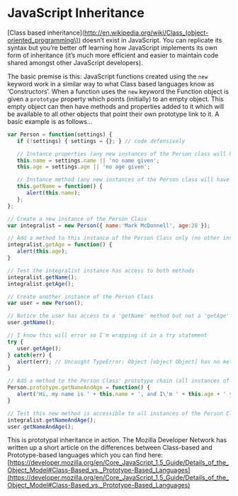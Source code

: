 JavaScript Inheritance
======================

[Class based inheritance](http://en.wikipedia.org/wiki/Class_(object-oriented_programming\)) doesn’t exist in JavaScript. You can replicate its syntax but you’re better off learning how JavaScript implements its own form of inheritance (it’s much more efficient and easier to maintain code shared amongst other JavaScript developers).

The basic premise is this: JavaScript functions created using the `new` keyword work in a similar way to what Class based languages know as ‘Constructors’. When a function uses the `new` keyword the Function object is given a `prototype` property which points (initially) to an empty object. This empty object can then have methods and properties added to it which will be available to all other objects that point their own prototype link to it. A basic example is as follows…

```js
var Person = function(settings) {
   if (!settings) { settings = {}; } // code defensively

   // Instance properties (any new instances of the Person class will have these properties)
   this.name = settings.name || 'no name given';
   this.age = settings.age || 'no age given';

   // Instance method (any new instances of the Person class will have this method)
   this.getName = function() {
      alert(this.name);
   };
};

// Create a new instance of the Person Class
var integralist = new Person({ name:'Mark McDonnell', age:28 });

// Add a method to this instance of the Person Class only (no other instances created will have this method)
integralist.getAge = function() {
   alert(this.age);
}

// Test the integralist instance has access to both methods
integralist.getName();
integralist.getAge();

// Create another instance of the Person Class
var user = new Person();

// Notice the user has access to a 'getName' method but not a 'getAge' method
user.getName();

// I know this will error so I'm wrapping it in a try statement
try {
   user.getAge();
} catch(err) {
   alert(err); // Uncaught TypeError: Object [object Object] has no method 'getAge'
}

// Add a method to the Person Class' prototype chain (all instances of the Person Class will now get this method - even those already defined)
Person.prototype.getNameAndAge = function() {
   alert('Hi, my name is ' + this.name + ', and I\'m ' + this.age + ' years old.');
}

// Test this new method is accessible to all instances of the Person Class
integralist.getNameAndAge();
user.getNameAndAge();
```

This is prototypal inheritance in action. The Mozilla Developer Network has written up a short article on the differences between Class-based and Prototype-based languages which you can find here: [https://developer.mozilla.org/en/Core_JavaScript_1.5_Guide/Details_of_the_Object_Model#Class-Based_vs._Prototype-Based_Languages](https://developer.mozilla.org/en/Core_JavaScript_1.5_Guide/Details_of_the_Object_Model#Class-Based_vs._Prototype-Based_Languages)